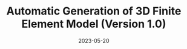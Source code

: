 ---
title: "Automatic Generation of 3D Finite Element Model (Version 1.0)"
collection: publications
category: computer software
permalink: /publication/cs1
date: 2023-05-20
venue: ''
excerpt: ''
paperurl: ''
citation: '<u>L.Z.C. Chen</u>. 2023SR0975363. &quot;Automatic Generation of 3D Finite Element Model (Version 1.0). &quot; 2023 (May 20, 2023). <i>National Copyright Administration.</i>'
---